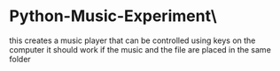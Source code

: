 # Python-Music-Experiment\
this creates a music player that can be controlled using keys on the computer
it should work if the music and the file are placed in the same folder

